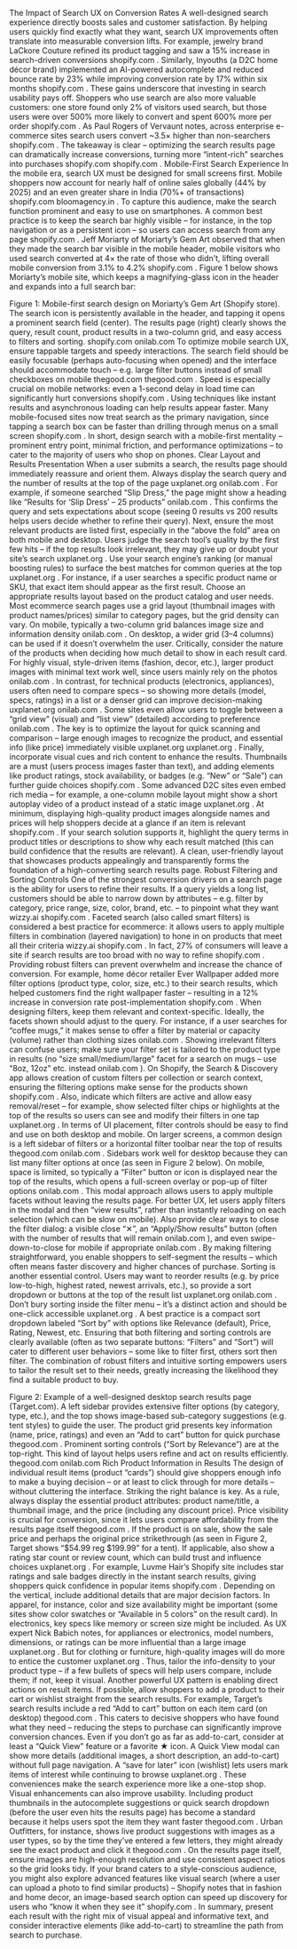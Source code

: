 The Impact of Search UX on Conversion Rates
A well-designed search experience directly boosts sales and customer satisfaction. By helping users quickly find exactly what they want, search UX improvements often translate into measurable conversion lifts. For example, jewelry brand LaCkore Couture refined its product tagging and saw a 15% increase in search-driven conversions
shopify.com
. Similarly, Inyouths (a D2C home décor brand) implemented an AI-powered autocomplete and reduced bounce rate by 23% while improving conversion rate by 17% within six months
shopify.com
. These gains underscore that investing in search usability pays off. Shoppers who use search are also more valuable customers: one store found only 2% of visitors used search, but those users were over 500% more likely to convert and spent 600% more per order
shopify.com
. As Paul Rogers of Vervaunt notes, across enterprise e-commerce sites search users convert ~3.5× higher than non-searchers
shopify.com
. The takeaway is clear – optimizing the search results page can dramatically increase conversions, turning more “intent-rich” searches into purchases
shopify.com
shopify.com
.
Mobile-First Search Experience
In the mobile era, search UX must be designed for small screens first. Mobile shoppers now account for nearly half of online sales globally (44% by 2025) and an even greater share in India (70%+ of transactions)
shopify.com
bloomagency.in
. To capture this audience, make the search function prominent and easy to use on smartphones. A common best practice is to keep the search bar highly visible – for instance, in the top navigation or as a persistent icon – so users can access search from any page
shopify.com
. Jeff Moriarty of Moriarty’s Gem Art observed that when they made the search bar visible in the mobile header, mobile visitors who used search converted at 4× the rate of those who didn’t, lifting overall mobile conversion from 3.1% to 4.2%
shopify.com
. Figure 1 below shows Moriarty’s mobile site, which keeps a magnifying-glass icon in the header and expands into a full search bar: 

Figure 1: Mobile-first search design on Moriarty’s Gem Art (Shopify store). The search icon is persistently available in the header, and tapping it opens a prominent search field (center). The results page (right) clearly shows the query, result count, product results in a two-column grid, and easy access to filters and sorting.
shopify.com
onilab.com
 To optimize mobile search UX, ensure tappable targets and speedy interactions. The search field should be easily focusable (perhaps auto-focusing when opened) and the interface should accommodate touch – e.g. large filter buttons instead of small checkboxes on mobile
thegood.com
thegood.com
. Speed is especially crucial on mobile networks: even a 1-second delay in load time can significantly hurt conversions
shopify.com
. Using techniques like instant results and asynchronous loading can help results appear faster. Many mobile-focused sites now treat search as the primary navigation, since tapping a search box can be faster than drilling through menus on a small screen
shopify.com
. In short, design search with a mobile-first mentality – prominent entry point, minimal friction, and performance optimizations – to cater to the majority of users who shop on phones.
Clear Layout and Results Presentation
When a user submits a search, the results page should immediately reassure and orient them. Always display the search query and the number of results at the top of the page
uxplanet.org
onilab.com
. For example, if someone searched “Slip Dress,” the page might show a heading like “Results for ‘Slip Dress’ – 25 products”
onilab.com
. This confirms the query and sets expectations about scope (seeing 0 results vs 200 results helps users decide whether to refine their query). Next, ensure the most relevant products are listed first, especially in the “above the fold” area on both mobile and desktop. Users judge the search tool’s quality by the first few hits – if the top results look irrelevant, they may give up or doubt your site’s search
uxplanet.org
. Use your search engine’s ranking (or manual boosting rules) to surface the best matches for common queries at the top
uxplanet.org
. For instance, if a user searches a specific product name or SKU, that exact item should appear as the first result. Choose an appropriate results layout based on the product catalog and user needs. Most ecommerce search pages use a grid layout (thumbnail images with product names/prices) similar to category pages, but the grid density can vary. On mobile, typically a two-column grid balances image size and information density
onilab.com
. On desktop, a wider grid (3–4 columns) can be used if it doesn’t overwhelm the user. Critically, consider the nature of the products when deciding how much detail to show in each result card. For highly visual, style-driven items (fashion, decor, etc.), larger product images with minimal text work well, since users mainly rely on the photos
onilab.com
. In contrast, for technical products (electronics, appliances), users often need to compare specs – so showing more details (model, specs, ratings) in a list or a denser grid can improve decision-making
uxplanet.org
onilab.com
. Some sites even allow users to toggle between a “grid view” (visual) and “list view” (detailed) according to preference
onilab.com
. The key is to optimize the layout for quick scanning and comparison – large enough images to recognize the product, and essential info (like price) immediately visible
uxplanet.org
uxplanet.org
. Finally, incorporate visual cues and rich content to enhance the results. Thumbnails are a must (users process images faster than text), and adding elements like product ratings, stock availability, or badges (e.g. “New” or “Sale”) can further guide choices
shopify.com
. Some advanced D2C sites even embed rich media – for example, a one-column mobile layout might show a short autoplay video of a product instead of a static image
uxplanet.org
. At minimum, displaying high-quality product images alongside names and prices will help shoppers decide at a glance if an item is relevant
shopify.com
. If your search solution supports it, highlight the query terms in product titles or descriptions to show why each result matched (this can build confidence that the results are relevant). A clean, user-friendly layout that showcases products appealingly and transparently forms the foundation of a high-converting search results page.
Robust Filtering and Sorting Controls
One of the strongest conversion drivers on a search page is the ability for users to refine their results. If a query yields a long list, customers should be able to narrow down by attributes – e.g. filter by category, price range, size, color, brand, etc. – to pinpoint what they want
wizzy.ai
shopify.com
. Faceted search (also called smart filters) is considered a best practice for ecommerce: it allows users to apply multiple filters in combination (layered navigation) to hone in on products that meet all their criteria
wizzy.ai
shopify.com
. In fact, 27% of consumers will leave a site if search results are too broad with no way to refine
shopify.com
. Providing robust filters can prevent overwhelm and increase the chance of conversion. For example, home décor retailer Ever Wallpaper added more filter options (product type, color, size, etc.) to their search results, which helped customers find the right wallpaper faster – resulting in a 12% increase in conversion rate post-implementation
shopify.com
. When designing filters, keep them relevant and context-specific. Ideally, the facets shown should adjust to the query. For instance, if a user searches for “coffee mugs,” it makes sense to offer a filter by material or capacity (volume) rather than clothing sizes
onilab.com
. Showing irrelevant filters can confuse users; make sure your filter set is tailored to the product type in results (no “size small/medium/large” facet for a search on mugs – use “8oz, 12oz” etc. instead
onilab.com
). On Shopify, the Search & Discovery app allows creation of custom filters per collection or search context, ensuring the filtering options make sense for the products shown
shopify.com
. Also, indicate which filters are active and allow easy removal/reset – for example, show selected filter chips or highlights at the top of the results so users can see and modify their filters in one tap
uxplanet.org
. In terms of UI placement, filter controls should be easy to find and use on both desktop and mobile. On larger screens, a common design is a left sidebar of filters or a horizontal filter toolbar near the top of results
thegood.com
onilab.com
. Sidebars work well for desktop because they can list many filter options at once (as seen in Figure 2 below). On mobile, space is limited, so typically a “Filter” button or icon is displayed near the top of the results, which opens a full-screen overlay or pop-up of filter options
onilab.com
. This modal approach allows users to apply multiple facets without leaving the results page. For better UX, let users apply filters in the modal and then “view results”, rather than instantly reloading on each selection (which can be slow on mobile). Also provide clear ways to close the filter dialog: a visible close “✕”, an “Apply/Show results” button (often with the number of results that will remain
onilab.com
), and even swipe-down-to-close for mobile if appropriate
onilab.com
. By making filtering straightforward, you enable shoppers to self-segment the results – which often means faster discovery and higher chances of purchase. Sorting is another essential control. Users may want to reorder results (e.g. by price low-to-high, highest rated, newest arrivals, etc.), so provide a sort dropdown or buttons at the top of the result list
uxplanet.org
onilab.com
. Don’t bury sorting inside the filter menu – it’s a distinct action and should be one-click accessible
uxplanet.org
. A best practice is a compact sort dropdown labeled “Sort by” with options like Relevance (default), Price, Rating, Newest, etc. Ensuring that both filtering and sorting controls are clearly available (often as two separate buttons: “Filters” and “Sort”) will cater to different user behaviors – some like to filter first, others sort then filter. The combination of robust filters and intuitive sorting empowers users to tailor the result set to their needs, greatly increasing the likelihood they find a suitable product to buy. 

Figure 2: Example of a well-designed desktop search results page (Target.com). A left sidebar provides extensive filter options (by category, type, etc.), and the top shows image-based sub-category suggestions (e.g. tent styles) to guide the user. The product grid presents key information (name, price, ratings) and even an “Add to cart” button for quick purchase
thegood.com
. Prominent sorting controls (“Sort by Relevance”) are at the top-right. This kind of layout helps users refine and act on results efficiently.
thegood.com
onilab.com
Rich Product Information in Results
The design of individual result items (product “cards”) should give shoppers enough info to make a buying decision – or at least to click through for more details – without cluttering the interface. Striking the right balance is key. As a rule, always display the essential product attributes: product name/title, a thumbnail image, and the price (including any discount price). Price visibility is crucial for conversion, since it lets users compare affordability from the results page itself
thegood.com
. If the product is on sale, show the sale price and perhaps the original price strikethrough (as seen in Figure 2, Target shows “$54.99 reg $199.99” for a tent). If applicable, also show a rating star count or review count, which can build trust and influence choices
uxplanet.org
. For example, Luvme Hair’s Shopify site includes star ratings and sale badges directly in the instant search results, giving shoppers quick confidence in popular items
shopify.com
. Depending on the vertical, include additional details that are major decision factors. In apparel, for instance, color and size availability might be important (some sites show color swatches or “Available in 5 colors” on the result card). In electronics, key specs like memory or screen size might be included. As UX expert Nick Babich notes, for appliances or electronics, model numbers, dimensions, or ratings can be more influential than a large image
uxplanet.org
. But for clothing or furniture, high-quality images will do more to entice the customer
uxplanet.org
. Thus, tailor the info-density to your product type – if a few bullets of specs will help users compare, include them; if not, keep it visual. Another powerful UX pattern is enabling direct actions on result items. If possible, allow shoppers to add a product to their cart or wishlist straight from the search results. For example, Target’s search results include a red “Add to cart” button on each item card (on desktop)
thegood.com
. This caters to decisive shoppers who have found what they need – reducing the steps to purchase can significantly improve conversion chances. Even if you don’t go as far as add-to-cart, consider at least a “Quick View” feature or a favorite ★ icon. A Quick View modal can show more details (additional images, a short description, an add-to-cart) without full page navigation. A “save for later” icon (wishlist) lets users mark items of interest while continuing to browse
uxplanet.org
. These conveniences make the search experience more like a one-stop shop. Visual enhancements can also improve usability. Including product thumbnails in the autocomplete suggestions or quick search dropdown (before the user even hits the results page) has become a standard because it helps users spot the item they want faster
thegood.com
. Urban Outfitters, for instance, shows live product suggestions with images as a user types, so by the time they’ve entered a few letters, they might already see the exact product and click it
thegood.com
. On the results page itself, ensure images are high-enough resolution and use consistent aspect ratios so the grid looks tidy. If your brand caters to a style-conscious audience, you might also explore advanced features like visual search (where a user can upload a photo to find similar products) – Shopify notes that in fashion and home decor, an image-based search option can speed up discovery for users who “know it when they see it”
shopify.com
. In summary, present each result with the right mix of visual appeal and informative text, and consider interactive elements (like add-to-cart) to streamline the path from search to purchase.